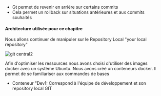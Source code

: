 - Gt permet de revenir en arrière sur certains commits
- Cela permet un rollback sur situations antérieures et aux commits souhaités

#### Architecture utilisée pour ce chapitre

Nous allons continuer de manipuler sur le Repository Local "your local repository"

![git central2](/testgitessai/scenarios/git_training_part2/assets/git-central2.png)

Afin d'optimiser les ressources nous avons choisi d'utiliser des images docker avec un système Ubuntu. 
Nous avons créé un conteneurs docker. Il permet de se familiariser aux commandes de bases

- Conteneur "Dev1: Correspond à l'équipe de développement et son repository local GIT


